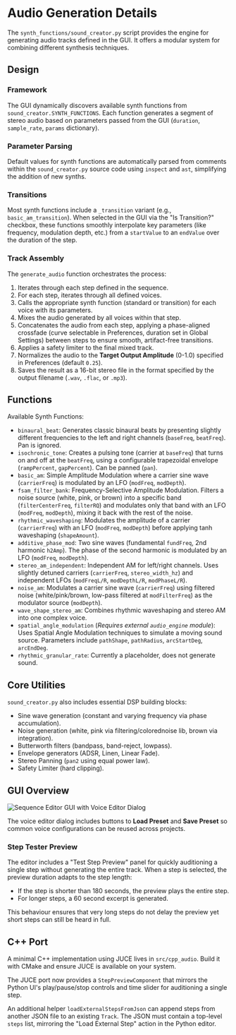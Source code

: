 # Audio Generation Details

The `synth_functions/sound_creator.py` script provides the engine for generating audio tracks defined in the GUI. It offers a modular system for combining different synthesis techniques.

## Design

### Framework

The GUI dynamically discovers available synth functions from `sound_creator.SYNTH_FUNCTIONS`. Each function generates a segment of stereo audio based on parameters passed from the GUI (`duration`, `sample_rate`, `params` dictionary).

### Parameter Parsing

Default values for synth functions are automatically parsed from comments within the `sound_creator.py` source code using `inspect` and `ast`, simplifying the addition of new synths.

### Transitions

Most synth functions include a `_transition` variant (e.g., `basic_am_transition`). When selected in the GUI via the "Is Transition?" checkbox, these functions smoothly interpolate key parameters (like frequency, modulation depth, etc.) from a `startValue` to an `endValue` over the duration of the step.

### Track Assembly

The `generate_audio` function orchestrates the process:

  1. Iterates through each step defined in the sequence.
  2. For each step, iterates through all defined voices.
  3. Calls the appropriate synth function (standard or transition) for each voice with its parameters.
  4. Mixes the audio generated by all voices within that step.
  5. Concatenates the audio from each step, applying a phase-aligned crossfade (curve selectable in Preferences, duration set in Global Settings) between steps to ensure smooth, artifact-free transitions.
  6. Applies a safety limiter to the final mixed track.
  7. Normalizes the audio to the **Target Output Amplitude** (0-1.0) specified in Preferences (default `0.25`).
  8. Saves the result as a 16-bit stereo file in the format specified by the output filename (`.wav`, `.flac`, or `.mp3`).

## Functions

Available Synth Functions:

* `binaural_beat`: Generates classic binaural beats by presenting slightly different frequencies to the left and right channels (`baseFreq`, `beatFreq`). Pan is ignored.
* `isochronic_tone`: Creates a pulsing tone (carrier at `baseFreq`) that turns on and off at the `beatFreq`, using a configurable trapezoidal envelope (`rampPercent`, `gapPercent`). Can be panned (`pan`).
* `basic_am`: Simple Amplitude Modulation where a carrier sine wave (`carrierFreq`) is modulated by an LFO (`modFreq`, `modDepth`).
* `fsam_filter_bank`: Frequency-Selective Amplitude Modulation. Filters a noise source (white, pink, or brown) into a specific band (`filterCenterFreq`, `filterRQ`) and modulates only that band with an LFO (`modFreq`, `modDepth`), mixing it back with the rest of the noise.
* `rhythmic_waveshaping`: Modulates the amplitude of a carrier (`carrierFreq`) with an LFO (`modFreq`, `modDepth`) before applying tanh waveshaping (`shapeAmount`).
* `additive_phase_mod`: Two sine waves (fundamental `fundFreq`, 2nd harmonic `h2Amp`). The phase of the second harmonic is modulated by an LFO (`modFreq`, `modDepth`).
* `stereo_am_independent`: Independent AM for left/right channels. Uses slightly detuned carriers (`carrierFreq`, `stereo_width_hz`) and independent LFOs (`modFreqL/R`, `modDepthL/R`, `modPhaseL/R`).
* `noise_am`: Modulates a carrier sine wave (`carrierFreq`) using filtered noise (white/pink/brown, low-pass filtered at `modFilterFreq`) as the modulator source (`modDepth`).
* `wave_shape_stereo_am`: Combines rhythmic waveshaping and stereo AM into one complex voice.
* `spatial_angle_modulation` (*Requires external `audio_engine` module*): Uses Spatial Angle Modulation techniques to simulate a moving sound source. Parameters include `pathShape`, `pathRadius`, `arcStartDeg`, `arcEndDeg`.
* `rhythmic_granular_rate`: Currently a placeholder, does not generate sound.

## Core Utilities

`sound_creator.py` also includes essential DSP building blocks:

* Sine wave generation (constant and varying frequency via phase accumulation).
* Noise generation (white, pink via filtering/colorednoise lib, brown via integration).
* Butterworth filters (bandpass, band-reject, lowpass).
* Envelope generators (ADSR, Linen, Linear Fade).
* Stereo Panning (`pan2` using equal power law).
* Safety Limiter (hard clipping).

## GUI Overview
![Sequence Editor GUI with Voice Editor Dialog](https://github.com/user-attachments/assets/f39bcc5c-3505-4803-b201-8d2f05d44d3c)

The voice editor dialog includes buttons to **Load Preset** and **Save Preset** so common voice configurations can be reused across projects.

### Step Tester Preview
The editor includes a "Test Step Preview" panel for quickly auditioning a single
step without generating the entire track. When a step is selected, the preview
duration adapts to the step length:

* If the step is shorter than 180&nbsp;seconds, the preview plays the entire
  step.
* For longer steps, a 60&nbsp;second excerpt is generated.

This behaviour ensures that very long steps do not delay the preview yet short
steps can still be heard in full.

## C++ Port
A minimal C++ implementation using JUCE lives in `src/cpp_audio`. Build it with CMake and ensure JUCE is available on your system.

The JUCE port now provides a `StepPreviewComponent` that mirrors the Python UI's play/pause/stop controls and time slider for auditioning a single step.

An additional helper `loadExternalStepsFromJson` can append steps from another JSON file to an existing `Track`. The JSON must contain a top-level `steps` list, mirroring the "Load External Step" action in the Python editor.
